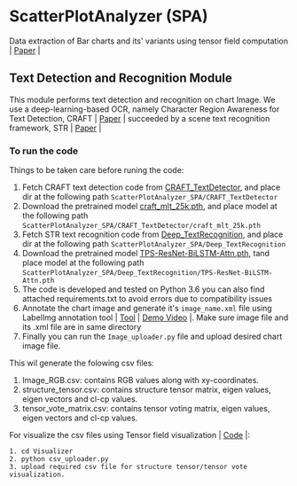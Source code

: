 # ScatterPlotAnalyzer (SPA) 

Data extraction of Bar charts and its' variants using tensor field computation | [Paper](https://www.iiitb.ac.in/GVCL/pubs/2021_DadhichDaggubatiSreevalsanNair_ICCS_preprint.pdf) |

## Text Detection and Recognition Module

This module performs text detection and recognition on chart Image. We use a deep-learning-based OCR, namely Character Region Awareness for Text Detection, CRAFT | [Paper](https://arxiv.org/abs/1904.01941) | succeeded by a scene text recognition framework, STR | [Paper](https://arxiv.org/abs/1904.01906) |
 
### To run the code

Things to be taken care before runing the code:
1. Fetch CRAFT text detection code from [CRAFT_TextDetector](https://github.com/GVCL/Tensor-field-framework-for-chart-analysis/tree/master/Chart-Analyzer), and place dir at the following path ```ScatterPlotAnalyzer_SPA/CRAFT_TextDetector```
2. Download the pretrained model [craft_mlt_25k.pth](https://drive.google.com/file/d/1Jk4eGD7crsqCCg9C9VjCLkMN3ze8kutZ/view), and place model at the following path ```ScatterPlotAnalyzer_SPA/CRAFT_TextDetector/craft_mlt_25k.pth```
3. Fetch STR text recognition code from [Deep_TextRecognition](https://github.com/GVCL/Tensor-field-framework-for-chart-analysis/tree/master/Chart-Analyzer), and place dir at the following path ```ScatterPlotAnalyzer_SPA/Deep_TextRecognition```
4. Download the pretrained model [TPS-ResNet-BiLSTM-Attn.pth](https://drive.google.com/drive/folders/15WPsuPJDCzhp2SvYZLRj8mAlT3zmoAMW), tand place model at the following path ```ScatterPlotAnalyzer_SPA/Deep_TextRecognition/TPS-ResNet-BiLSTM-Attn.pth```
5. The code is developed and tested on Python 3.6 you can also find attached requirements.txt to avoid errors due to compatibility issues
6. Annotate the chart image and generate it's ```image_name.xml``` file using LabelImg annotation tool | [Tool](https://github.com/tzutalin/labelImg) | [Demo Video](https://www.youtube.com/watch?v=t3rlG_v8sMs) |. Make sure image file and its .xml file are in same directory
7. Finally you can run the  ```Image_uploader.py``` file and upload desired chart image file.

This wil generate the folowing csv files:
1. Image_RGB.csv: contains RGB values along with xy-coordinates.
2. structure_tensor.csv: contains structure tensor matrix, eigen values, eigen vectors and cl-cp values.
3. tensor_vote_matrix.csv: contains tensor voting matrix, eigen values, eigen vectors and cl-cp values.

For visualize the csv files using Tensor field visualization | [Code](https://github.com/GVCL/Tensor-field-framework-for-chart-analysis/tree/master/Chart-Analyzer/Visualizer) |:
```
1. cd Visualizer
2. python csv_uploader.py
3. upload required csv file for structure tensor/tensor vote visualization.
```
